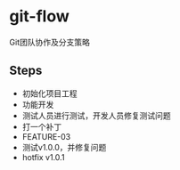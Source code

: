 # git-flow
Git团队协作及分支策略

## Steps
* 初始化项目工程
* 功能开发
* 测试人员进行测试，开发人员修复测试问题
* 打一个补丁
* FEATURE-03
* 测试v1.0.0，并修复问题
* hotfix v1.0.1